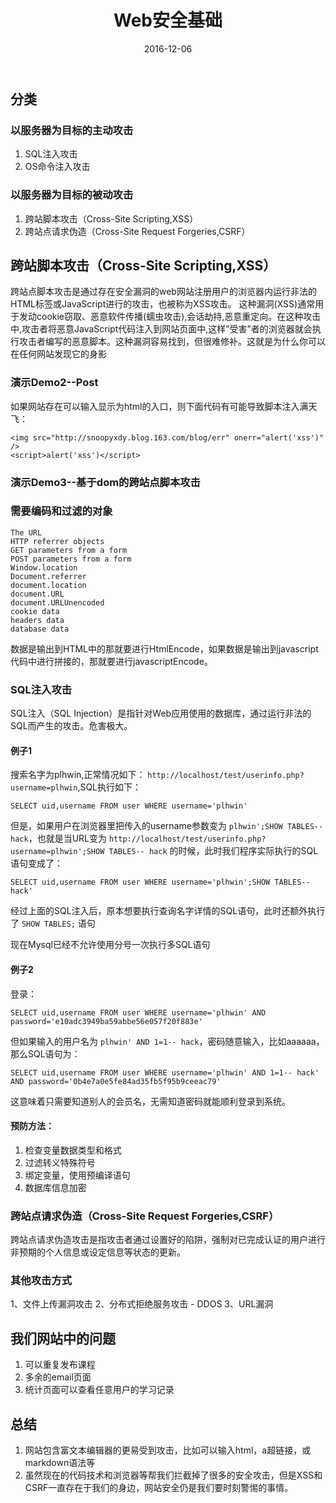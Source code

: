 ﻿---
title: "Web安全基础"
date: 2016-12-06
tags: ["安全"]
draft: false
---


## 分类
### 以服务器为目标的主动攻击
1. SQL注入攻击
2. OS命令注入攻击

### 以服务器为目标的被动攻击
1. 跨站脚本攻击（Cross-Site Scripting,XSS）
2. 跨站点请求伪造（Cross-Site Request Forgeries,CSRF）


## 跨站脚本攻击（Cross-Site Scripting,XSS）
跨站点脚本攻击是通过存在安全漏洞的web网站注册用户的浏览器内运行非法的HTML标签或JavaScript进行的攻击，也被称为XSS攻击。
这种漏洞(XSS)通常用于发动cookie窃取、恶意软件传播(蠕虫攻击),会话劫持,恶意重定向。在这种攻击中,攻击者将恶意JavaScript代码注入到网站页面中,这样”受害”者的浏览器就会执行攻击者编写的恶意脚本。这种漏洞容易找到，但很难修补。这就是为什么你可以在任何网站发现它的身影

### 演示Demo2--Post
如果网站存在可以输入显示为html的入口，则下面代码有可能导致脚本注入满天飞：
```
<img src="http://snoopyxdy.blog.163.com/blog/err" onerr="alert('xss')" />
<script>alert('xss')</script>
```

### 演示Demo3--基于dom的跨站点脚本攻击 
### 需要编码和过滤的对象
    The URL
    HTTP referrer objects
    GET parameters from a form
    POST parameters from a form
    Window.location
    Document.referrer
    document.location
    document.URL
    document.URLUnencoded
    cookie data
    headers data
    database data

数据是输出到HTML中的那就要进行HtmlEncode，如果数据是输出到javascript代码中进行拼接的，那就要进行javascriptEncode。

### SQL注入攻击
SQL注入（SQL Injection）是指针对Web应用使用的数据库，通过运行非法的SQL而产生的攻击。危害极大。

#### 例子1
搜索名字为plhwin,正常情况如下：
`http://localhost/test/userinfo.php?username=plhwin`,SQL执行如下：
```
SELECT uid,username FROM user WHERE username='plhwin'
```
但是，如果用户在浏览器里把传入的username参数变为 `plhwin';SHOW TABLES-- hack`，也就是当URL变为 `http://localhost/test/userinfo.php?username=plhwin';SHOW TABLES-- hack` 的时候，此时我们程序实际执行的SQL语句变成了：
```
SELECT uid,username FROM user WHERE username='plhwin';SHOW TABLES-- hack'
```
经过上面的SQL注入后，原本想要执行查询名字详情的SQL语句，此时还额外执行了 `SHOW TABLES;` 语句

现在Mysql已经不允许使用分号一次执行多SQL语句

#### 例子2
登录：
```
SELECT uid,username FROM user WHERE username='plhwin' AND password='e10adc3949ba59abbe56e057f20f883e'
```
但如果输入的用户名为 `plhwin' AND 1=1-- hack`，密码随意输入，比如aaaaaa，那么SQL语句为：
```
SELECT uid,username FROM user WHERE username='plhwin' AND 1=1-- hack' AND password='0b4e7a0e5fe84ad35fb5f95b9ceeac79'
```
这意味着只需要知道别人的会员名，无需知道密码就能顺利登录到系统。

#### 预防方法：
1. 检查变量数据类型和格式
2. 过滤转义特殊符号
3. 绑定变量，使用预编译语句
4. 数据库信息加密

### 跨站点请求伪造（Cross-Site Request Forgeries,CSRF）
跨站点请求伪造攻击是指攻击者通过设置好的陷阱，强制对已完成认证的用户进行非预期的个人信息或设定信息等状态的更新。

### 其他攻击方式
1、文件上传漏洞攻击
2、分布式拒绝服务攻击 - DDOS
3、URL漏洞

## 我们网站中的问题
1. 可以重复发布课程
2. 多余的email页面
3. 统计页面可以查看任意用户的学习记录

## 总结
1. 网站包含富文本编辑器的更易受到攻击，比如可以输入html，a超链接，或markdown语法等
2. 虽然现在的代码技术和浏览器等帮我们拦截掉了很多的安全攻击，但是XSS和CSRF一直存在于我们的身边，网站安全仍是我们要时刻警惕的事情。


[1]: http://static.zybuluo.com/huis/c64g5xa6buv42fhxc539ihpn/image_1b370cnth1fnatmolamjt61d6d9.png
[2]: http://static.zybuluo.com/huis/2zmh6kj9d4q7fqgq0x6ku2ed/image_1b371f4ci1ccm1gfh1cmm1lts14j9m.png
[3]: http://static.zybuluo.com/huis/n2gj1w8c67rm2j5m8hayuhvh/image_1b3723i068mo7jn1alo1crgbs413.png